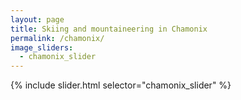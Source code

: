 ```yaml
---
layout: page
title: Skiing and mountaineering in Chamonix
permalink: /chamonix/
image_sliders:
  - chamonix_slider
---
```


{% include slider.html selector="chamonix_slider" %}
